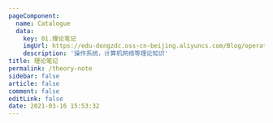 ```yaml
---
pageComponent: 
  name: Catalogue
  data: 
    key: 01.理论笔记
    imgUrl: https://edu-dongzdc.oss-cn-beijing.aliyuncs.com/Blog/operating-system.jpg
    description: '操作系统，计算机网络等理论知识'
title: 理论笔记
permalink: /theory-note
sidebar: false
article: false
comment: false
editLink: false
date: 2021-03-16 15:53:32
---
```


